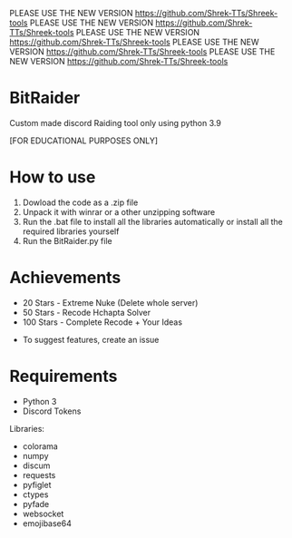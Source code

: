 PLEASE USE THE NEW VERSION https://github.com/Shrek-TTs/Shreek-tools
PLEASE USE THE NEW VERSION https://github.com/Shrek-TTs/Shreek-tools
PLEASE USE THE NEW VERSION https://github.com/Shrek-TTs/Shreek-tools
PLEASE USE THE NEW VERSION https://github.com/Shrek-TTs/Shreek-tools
PLEASE USE THE NEW VERSION https://github.com/Shrek-TTs/Shreek-tools

# BitRaider

Custom made discord Raiding tool only using python 3.9

[FOR EDUCATIONAL PURPOSES ONLY]

# How to use
1. Dowload the code as a .zip file
2. Unpack it with winrar or a other unzipping software
3. Run the .bat file to install all the libraries automatically or install all the required libraries yourself
4. Run the BitRaider.py file

# Achievements
- 20 Stars - Extreme Nuke (Delete whole server) 
- 50 Stars - Recode Hchapta Solver
- 100 Stars - Complete Recode + Your Ideas

* To suggest features, create an issue

# Requirements 
- Python 3  
- Discord Tokens   

Libraries:
- colorama
- numpy
- discum
- requests
- pyfiglet
- ctypes
- pyfade
- websocket
- emojibase64
